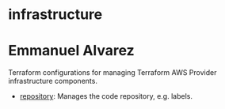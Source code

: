 # infrastructure
# Emmanuel Alvarez

Terraform configurations for managing Terraform AWS Provider infrastructure components.

- [repository](./repository): Manages the code repository, e.g. labels.
